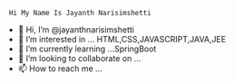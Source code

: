      Hi My Name Is Jayanth Narisimshetti

- 👋 Hi, I’m @jayanthnarisimshetti
- 👀 I’m interested in ... HTML,CSS,JAVASCRIPT,JAVA,JEE
- 🌱 I’m currently learning ...SpringBoot
- 💞️ I’m looking to collaborate on ...
- 📫 How to reach me ...

<!---
jayanthnarisimshetti/jayanthnarisimshetti is a ✨ special ✨ repository because its `README.md` (this file) appears on your GitHub profile.
You can click the Preview link to take a look at your changes.
--->
